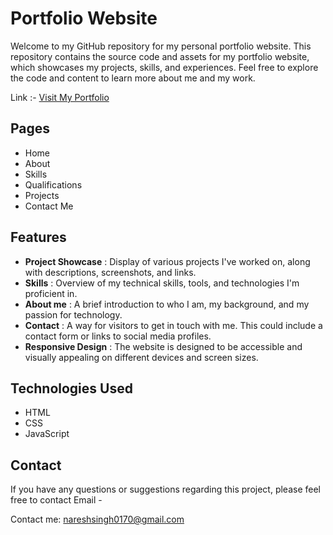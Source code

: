 <h1>Portfolio Website</h1>

Welcome to my GitHub repository for my personal portfolio website. This repository contains the source code and assets for my portfolio website, which showcases my projects, skills, and experiences. Feel free to explore the code and content to learn more about me and my work.

Link :- <a href="https://nareshchauhan01.github.io/Portfolio/" target="_blank">Visit My Portfolio</a>

<h2>Pages</h2>

* Home
* About
* Skills
* Qualifications
* Projects
* Contact Me

<h2>Features</h2>

* **Project Showcase** : Display of various projects I've worked on, along with descriptions, screenshots, and links.<br/>
* **Skills** : Overview of my technical skills, tools, and technologies I'm proficient in. <br/>
* **About me** : A brief introduction to who I am, my background, and my passion for technology. <br/>
* **Contact**  : A way for visitors to get in touch with me. This could include a contact form or links to social media profiles. <br/>
* **Responsive Design** : The website is designed to be accessible and visually appealing on different devices and screen sizes. <br/>

<h2>Technologies Used</h2>

* HTML
* CSS
* JavaScript

<h2>Contact</h2>
If you have any questions or suggestions regarding this project, please feel free to contact Email - <p>Contact me: 
    <a href="mailto:nareshsingh0170@gmail.com">nareshsingh0170@gmail.com</a>
</p>